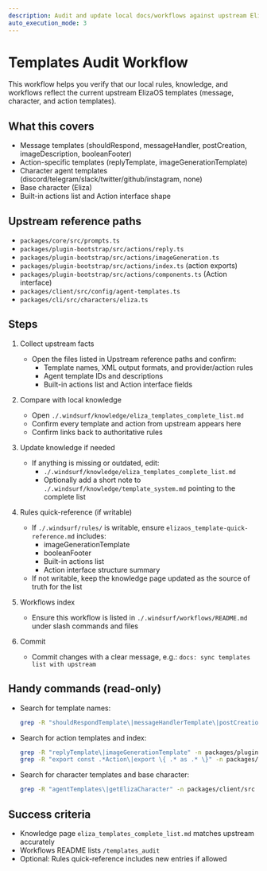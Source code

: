 ```yaml
---
description: Audit and update local docs/workflows against upstream ElizaOS templates
auto_execution_mode: 3
---
```


# Templates Audit Workflow

This workflow helps you verify that our local rules, knowledge, and workflows reflect the current upstream ElizaOS templates (message, character, and action templates).

## What this covers
- Message templates (shouldRespond, messageHandler, postCreation, imageDescription, booleanFooter)
- Action-specific templates (replyTemplate, imageGenerationTemplate)
- Character agent templates (discord/telegram/slack/twitter/github/instagram, none)
- Base character (Eliza)
- Built-in actions list and Action interface shape

## Upstream reference paths
- `packages/core/src/prompts.ts`
- `packages/plugin-bootstrap/src/actions/reply.ts`
- `packages/plugin-bootstrap/src/actions/imageGeneration.ts`
- `packages/plugin-bootstrap/src/actions/index.ts` (action exports)
- `packages/plugin-bootstrap/src/actions/components.ts` (Action interface)
- `packages/client/src/config/agent-templates.ts`
- `packages/cli/src/characters/eliza.ts`

## Steps
1. Collect upstream facts
   - Open the files listed in Upstream reference paths and confirm:
     - Template names, XML output formats, and provider/action rules
     - Agent template IDs and descriptions
     - Built-in actions list and Action interface fields

2. Compare with local knowledge
   - Open `./.windsurf/knowledge/eliza_templates_complete_list.md`
   - Confirm every template and action from upstream appears here
   - Confirm links back to authoritative rules

3. Update knowledge if needed
   - If anything is missing or outdated, edit:
     - `./.windsurf/knowledge/eliza_templates_complete_list.md`
     - Optionally add a short note to `./.windsurf/knowledge/template_system.md` pointing to the complete list

4. Rules quick-reference (if writable)
   - If `./.windsurf/rules/` is writable, ensure `elizaos_template-quick-reference.md` includes:
     - imageGenerationTemplate
     - booleanFooter
     - Built-in actions list
     - Action interface structure summary
   - If not writable, keep the knowledge page updated as the source of truth for the list

5. Workflows index
   - Ensure this workflow is listed in `./.windsurf/workflows/README.md` under slash commands and files

6. Commit
   - Commit changes with a clear message, e.g.: `docs: sync templates list with upstream`

## Handy commands (read-only)
- Search for template names:
  ```bash
  grep -R "shouldRespondTemplate\|messageHandlerTemplate\|postCreationTemplate\|imageDescriptionTemplate\|booleanFooter" -n packages/core/src
  ```
- Search for action templates and index:
  ```bash
  grep -R "replyTemplate\|imageGenerationTemplate" -n packages/plugin-bootstrap/src/actions
  grep -R "export const .*Action\|export \{ .* as .* \}" -n packages/plugin-bootstrap/src/actions
  ```
- Search for character templates and base character:
  ```bash
  grep -R "agentTemplates\|getElizaCharacter" -n packages/client/src packages/cli/src
  ```

## Success criteria
- Knowledge page `eliza_templates_complete_list.md` matches upstream accurately
- Workflows README lists `/templates_audit`
- Optional: Rules quick-reference includes new entries if allowed